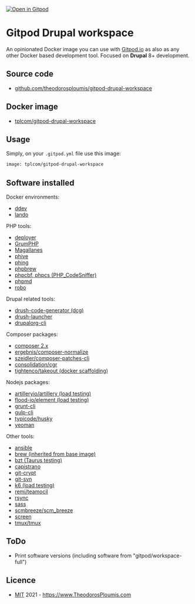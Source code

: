 [![Open in Gitpod](https://img.shields.io/badge/Gitpod-ready--to--code-blue?logo=gitpod)](https://gitpod.io/#https://github.com/theodorosploumis/gitpod-drupal-workspace)

# Gitpod Drupal workspace
An opinionated Docker image you can use with [Gitpod.io](https://www.gitpod.io) as also as any other Docker based development tool.
Focused on **Drupal** 8+ development.

## Source code
- [github.com/theodorosploumis/gitpod-drupal-workspace](https://github.com/theodorosploumis/gitpod-drupal-workspace)

## Docker image
- [tplcom/gitpod-drupal-workspace](https://hub.docker.com/r/tplcom/gitpod-drupal-workspace)

## Usage

Simply, on your `.gitpod.yml` file use this image:

```Dockerfile
image: tplcom/gitpod-drupal-workspace
```

## Software installed

Docker environments:

- [ddev](https://ddev.readthedocs.io/en)
- [lando](https://docs.lando.dev)

PHP tools:

- [deployer](https://deployer.org)
- [GrumPHP](https://github.com/phpro/grumphp)
- [Magallanes](https://github.com/andres-montanez/Magallanes)
- [phive](https://github.com/phar-io/phive)
- [phing](https://www.phing.info)
- [phpbrew](https://github.com/phpbrew/phpbrew)
- [phpcbf, phpcs (PHP_CodeSniffer)](https://github.com/squizlabs/PHP_CodeSniffer)
- [phpmd](https://phpmd.org)
- [robo](https://robo.li)

Drupal related tools:

- [drush-code-generator (dcg)](https://github.com/Chi-teck/drupal-code-generator)
- [drush-launcher](https://github.com/drush-ops/drush-launcher)
- [drupalorg-cli](https://github.com/mglaman/drupalorg-cli)

Composer packages:

- [composer 2.x](https://getcomposer.org)
- [ergebnis/composer-normalize](https://github.com/ergebnis/composer-normalize)
- [szeidler/composer-patches-cli](https://github.com/szeidler/composer-patches-cli)
- [consolidation/cgr](https://github.com/consolidation/cgr)
- [tightenco/takeout (docker scaffolding)](https://github.com/tighten/takeout)

Nodejs packages:

- [artilleryio/artillery (load testing)](https://github.com/artilleryio/artillery)
- [flood-io/element (load testing)](https://github.com/flood-io/element)
- [grunt-cli](https://gruntjs.com)
- [gulp-cli](https://gulpjs.com)
- [typicode/husky](https://github.com/typicode/husky)
- [yeoman](https://yeoman.io)

Other tools:

- [ansible](https://docs.ansible.com)
- [brew (inherited from base image)](https://brew.sh/)
- [bzt (Taurus testing)](https://gettaurus.org)
- [capistrano](https://capistranorb.com)
- [git-crypt](https://github.com/AGWA/git-crypt)
- [git-svn](https://git-scm.com/docs/git-svn)
- [k6 (load testing)](https://github.com/grafana/k6)
- [remi/teamocil](https://github.com/remi/teamocil)
- [rsync](https://rsync.samba.org)
- [sass](https://sass-lang.com)
- [scmbreeze/scm_breeze](https://github.com/scmbreeze/scm_breeze)
- [screen](http://www.gnu.org/software/screen)
- [tmux/tmux](https://github.com/tmux/tmux)

## ToDo

- Print software versions (including software from "gitpod/workspace-full")

## Licence

- [MIT](LICENSE) 2021 - https://www.TheodorosPloumis.com
